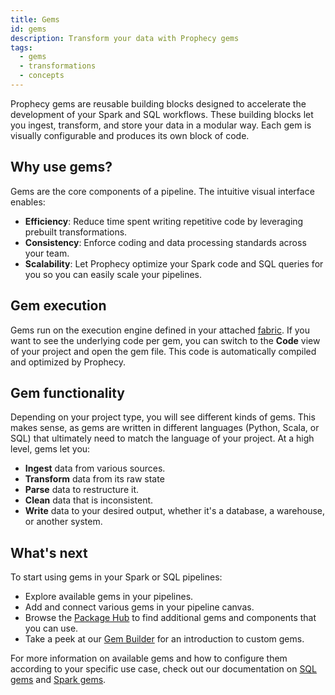 ```yaml
---
title: Gems
id: gems
description: Transform your data with Prophecy gems
tags:
  - gems
  - transformations
  - concepts
---
```


Prophecy gems are reusable building blocks designed to accelerate the development of your Spark and SQL workflows. These building blocks let you ingest, transform, and store your data in a modular way. Each gem is visually configurable and produces its own block of code.

## Why use gems?

Gems are the core components of a pipeline. The intuitive visual interface enables:

- **Efficiency**: Reduce time spent writing repetitive code by leveraging prebuilt transformations.
- **Consistency**: Enforce coding and data processing standards across your team.
- **Scalability**: Let Prophecy optimize your Spark code and SQL queries for you so you can easily scale your pipelines.

## Gem execution

Gems run on the execution engine defined in your attached [fabric](docs/getting-started/concepts/fabrics.md). If you want to see the underlying code per gem, you can switch to the **Code** view of your project and open the gem file. This code is automatically compiled and optimized by Prophecy.

## Gem functionality

Depending on your project type, you will see different kinds of gems. This makes sense, as gems are written in different languages (Python, Scala, or SQL) that ultimately need to match the language of your project. At a high level, gems let you:

- **Ingest** data from various sources.
- **Transform** data from its raw state
- **Parse** data to restructure it.
- **Clean** data that is inconsistent.
- **Write** data to your desired output, whether it's a database, a warehouse, or another system.

## What's next​

To start using gems in your Spark or SQL pipelines:

- Explore available gems in your pipelines.
- Add and connect various gems in your pipeline canvas.
- Browse the [Package Hub](docs/extensibility/package-hub/package-hub.md) to find additional gems and components that you can use.
- Take a peek at our [Gem Builder](docs/extensibility/extensibility.md) for an introduction to custom gems.

For more information on available gems and how to configure them according to your specific use case, check out our documentation on [SQL gems](docs/analysts/development/gems/gems.md) and [Spark gems](/Spark/gems).
